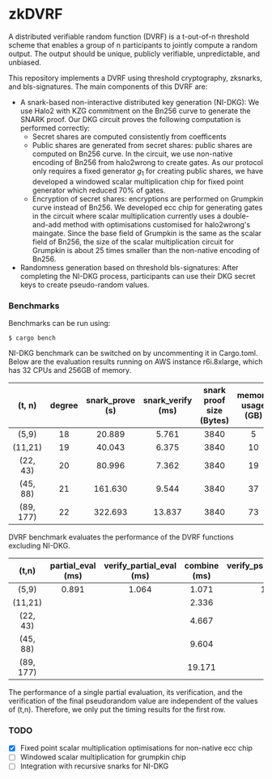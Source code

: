 # zkDVRF

A  distributed verifiable random function (DVRF) is a t-out-of-n threshold scheme that enables 
a group of n participants to jointly compute a random output. The output should be unique, publicly verifiable, 
unpredictable, and unbiased. 

This repository implements a DVRF using threshold cryptography, zksnarks, and bls-signatures. 
The main components of this DVRF are:
* A snark-based non-interactive distributed key generation (NI-DKG):  We use Halo2 with KZG commitment on the Bn256 curve to generate the SNARK proof. Our DKG circuit proves the following computation is performed correctly:
    - Secret shares are computed consistently from coefficents
    - Public shares are generated from secret shares: public shares are computed on Bn256 curve. In the circuit, we use non-native encoding of Bn256 from halo2wrong to create gates. As our protocol only requires a fixed generator $g_1$ for creating public shares, we have developed a windowed scalar multiplication chip for fixed point generator which reduced 70% of gates.
    - Encryption of secret shares: encryptions are performed on Grumpkin curve instead of Bn256. We developed ecc chip for generating gates in the circuit where scalar multiplication currently uses a double-and-add method with optimisations customised for halo2wrong's maingate. Since the base field of Grumpkin is the same as the scalar field of Bn256, the size of the scalar multiplication circuit for Grumpkin is about 25 times smaller than the non-native encoding of Bn256.   
* Randomness generation based on threshold bls-signatures: After completing the NI-DKG process, participants can use their DKG secret keys to create pseudo-random values. 

### Benchmarks
Benchmarks can be run using:

```
$ cargo bench
```

NI-DKG benchmark can be switched on by uncommenting it in Cargo.toml.
Below are the evaluation results running on AWS instance r6i.8xlarge, which has 32 CPUs and 256GB of memory. 

| (t, n) | degree | snark_prove (s) | snark_verify (ms) | snark proof size (Bytes) | memory usage (GB) |
|:------:|:------:|:---------------:|:-----------------:|:------------------------:|:-----------------:|
| (5,9)  |  18    |   20.889       |	5.761           |	3840	           |       5          | 
| (11,21) |  19	  |   40.043        |	6.375	        |       3840	           |       10          | 
| (22, 43) |  20  |   80.996        |   7.362	        |       3840	           |       19          |
| (45, 88) |  21  |   161.630       |	9.544           |	3840	           |       37          | 
| (89, 177) | 22  |   322.693       |	13.837	        |       3840               |	   73         |


DVRF benchmark evaluates the performance of the DVRF functions excluding NI-DKG. 

| (t,n)  |  partial_eval (ms) |	verify_partial_eval (ms) |	combine (ms) |	verify_pseudo_random (ms) |
|:------:|:------------------:|:------------------------:|:-----------------:|:--------------------------:|
| (5,9)    |	0.891         |	   1.064                 |	1.071	     |         1.655              |   
| (11,21) |		      |                          |	2.336	     |                            |
|(22, 43)|		      |                          |      4.667	     |                            | 
|(45, 88)|		      |                          |      9.604        |                            |   	
|(89, 177)|		      |                          |      19.171       |                            | 	

The performance of a single partial evaluation, its verification, and the verification of the final pseudorandom 
value are independent of the values of (t,n). Therefore, we only put the timing results for the first row.


### TODO
- [x] Fixed point scalar multiplication optimisations for non-native ecc chip 
- [ ] Windowed scalar multiplication for grumpkin chip
- [ ] Integration with recursive snarks for NI-DKG

